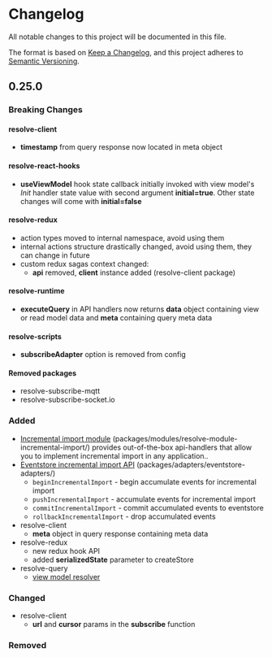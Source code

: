 # Changelog

All notable changes to this project will be documented in this file.

The format is based on [Keep a Changelog](https://keepachangelog.com/en/1.0.0/),
and this project adheres to [Semantic Versioning](https://semver.org/spec/v2.0.0.html).

## 0.25.0

### Breaking Changes

#### resolve-client

- **timestamp** from query response now located in meta object

#### resolve-react-hooks

- **useViewModel** hook state callback initially invoked with view model's *Init* handler state value with second argument **initial=true**. Other state changes will come with **initial=false**

#### resolve-redux

- action types moved to internal namespace, avoid using them
- internal actions structure drastically changed, avoid using them, they can change in future
- custom redux sagas context changed:
  - **api** removed, **client** instance added (resolve-client package)
  
#### resolve-runtime

- **executeQuery** in API handlers now returns **data** object containing view or read model data and **meta** containing query meta data

#### resolve-scripts

- **subscribeAdapter** option is removed from config

#### Removed packages

- resolve-subscribe-mqtt
- resolve-subscribe-socket.io

### Added

- [Incremental import module](packages/modules/resolve-module-incremental-import/) (packages/modules/resolve-module-incremental-import/) provides out-of-the-box api-handlers that allow you to implement incremental import in any application..
- [Eventstore incremental import API](packages/adapters/eventstore-adapters/) (packages/adapters/eventstore-adapters/) 
  - `beginIncrementalImport` - begin accumulate events for incremental import
  - `pushIncrementalImport` - accumulate events for incremental import 
  - `commitIncrementalImport` - commit accumulated events to eventstore 
  - `rollbackIncrementalImport` - drop accumulated events
- resolve-client
  - **meta** object in query response containing meta data
- resolve-redux
  - new redux hook API
  - added **serializedState** parameter to createStore
- resolve-query
  - [view model resolver](docs/read-side.md#view-model-resolver)

### Changed

- resolve-client
  - **url** and **cursor** params in the **subscribe** function

### Removed

